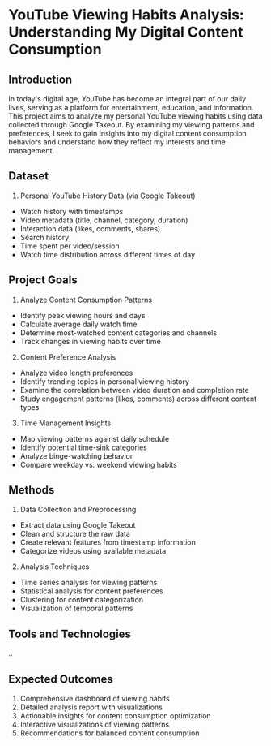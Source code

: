 # YouTube Viewing Habits Analysis: Understanding My Digital Content Consumption


## Introduction
In today's digital age, YouTube has become an integral part of our daily lives, serving as a platform for entertainment, education, and information. This project aims to analyze my personal YouTube viewing habits using data collected through Google Takeout. By examining my viewing patterns and preferences, I seek to gain insights into my digital content consumption behaviors and understand how they reflect my interests and time management.

## Dataset
1. Personal YouTube History Data (via Google Takeout)
- Watch history with timestamps
- Video metadata (title, channel, category, duration)
- Interaction data (likes, comments, shares)
- Search history
- Time spent per video/session
- Watch time distribution across different times of day

## Project Goals
1. Analyze Content Consumption Patterns
  - Identify peak viewing hours and days
  - Calculate average daily watch time
  - Determine most-watched content categories and channels
  - Track changes in viewing habits over time

2. Content Preference Analysis
  - Analyze video length preferences
  - Identify trending topics in personal viewing history
  - Examine the correlation between video duration and completion rate
  - Study engagement patterns (likes, comments) across different content types

3. Time Management Insights
  - Map viewing patterns against daily schedule
  - Identify potential time-sink categories
  - Analyze binge-watching behavior
  - Compare weekday vs. weekend viewing habits

## Methods
1. Data Collection and Preprocessing
  - Extract data using Google Takeout
  - Clean and structure the raw data
  - Create relevant features from timestamp information
  - Categorize videos using available metadata

2. Analysis Techniques
  - Time series analysis for viewing patterns
  - Statistical analysis for content preferences
  - Clustering for content categorization
  - Visualization of temporal patterns

## Tools and Technologies
..

## Expected Outcomes
1. Comprehensive dashboard of viewing habits
2. Detailed analysis report with visualizations
3. Actionable insights for content consumption optimization
4. Interactive visualizations of viewing patterns
5. Recommendations for balanced content consumption
